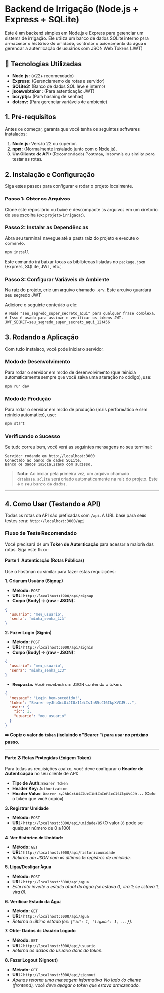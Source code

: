 # Backend de Irrigação (Node.js + Express + SQLite)

Este é um backend simples em Node.js e Express para gerenciar um sistema de irrigação. Ele utiliza um banco de dados SQLite interno para armazenar o histórico de umidade, controlar o acionamento da água e gerenciar a autenticação de usuários com JSON Web Tokens (JWT).

## 🚀 Tecnologias Utilizadas

  * **Node.js:** (v22+ recomendado)
  * **Express:** (Gerenciamento de rotas e servidor)
  * **SQLite3:** (Banco de dados SQL leve e interno)
  * **jsonwebtoken:** (Para autenticação JWT)
  * **bcryptjs:** (Para hashing de senhas)
  * **dotenv:** (Para gerenciar variáveis de ambiente)

## 1\. Pré-requisitos

Antes de começar, garanta que você tenha os seguintes softwares instalados:

1.  **Node.js:** Versão 22 ou superior.
2.  **npm:** (Normalmente instalado junto com o Node.js).
3.  **Um Cliente de API:** (Recomendado) Postman, Insomnia ou similar para testar as rotas.

## 2\. Instalação e Configuração

Siga estes passos para configurar e rodar o projeto localmente.

### Passo 1: Obter os Arquivos

Clone este repositório ou baixe e descompacte os arquivos em um diretório de sua escolha (ex: `projeto-irrigacao`).

### Passo 2: Instalar as Dependências

Abra seu terminal, navegue até a pasta raiz do projeto e execute o comando:

```bash
npm install
```

Este comando irá baixar todas as bibliotecas listadas no `package.json` (Express, SQLite, JWT, etc.).

### Passo 3: Configurar Variáveis de Ambiente

Na raiz do projeto, crie um arquivo chamado `.env`. Este arquivo guardará seu segredo JWT.

Adicione o seguinte conteúdo a ele:

```
# Mude "seu_segredo_super_secreto_aqui" para qualquer frase complexa.
# Isso é usado para assinar e verificar os tokens JWT.
JWT_SECRET=seu_segredo_super_secreto_aqui_123456
```

## 3\. Rodando a Aplicação

Com tudo instalado, você pode iniciar o servidor.

### Modo de Desenvolvimento

Para rodar o servidor em modo de desenvolvimento (que reinicia automaticamente sempre que você salva uma alteração no código), use:

```bash
npm run dev
```

### Modo de Produção

Para rodar o servidor em modo de produção (mais performático e sem reinício automático), use:

```bash
npm start
```

### Verificando o Sucesso

Se tudo correu bem, você verá as seguintes mensagens no seu terminal:

```
Servidor rodando em http://localhost:3000
Conectado ao banco de dados SQLite.
Banco de dados inicializado com sucesso.
```

> **Nota:** Ao iniciar pela primeira vez, um arquivo chamado `database.sqlite` será criado automaticamente na raiz do projeto. Este é o seu banco de dados.

-----

## 4\. Como Usar (Testando a API)

Todas as rotas da API são prefixadas com `/api`. A URL base para seus testes será: `http://localhost:3000/api`

### Fluxo de Teste Recomendado

Você precisará de um **Token de Autenticação** para acessar a maioria das rotas. Siga este fluxo:

#### Parte 1: Autenticação (Rotas Públicas)

Use o Postman ou similar para fazer estas requisições:

**1. Criar um Usuário (Signup)**

  * **Método:** `POST`
  * **URL:** `http://localhost:3000/api/signup`
  * **Corpo (Body) -\> (raw - JSON):**

<!-- end list -->

```json
{
  "usuario": "meu_usuario",
  "senha": "minha_senha_123"
}
```

**2. Fazer Login (Signin)**

  * **Método:** `POST`
  * **URL:** `http://localhost:3000/api/signin`
  * **Corpo (Body) -\> (raw - JSON):**

<!-- end list -->

```json
{
  "usuario": "meu_usuario",
  "senha": "minha_senha_123"
}
```

  * **Resposta:** Você receberá um JSON contendo o token:

<!-- end list -->

```json
{
  "message": "Login bem-sucedido!",
  "token": "Bearer eyJhbGciOiJIUzI1NiIsInR5cCI6IkpXVCJ9...",
  "user": {
    "id": 1,
    "usuario": "meu_usuario"
  }
}
```

**➡️ Copie o valor do `token` (incluindo o "Bearer ") para usar no próximo passo.**

-----

#### Parte 2: Rotas Protegidas (Exigem Token)

Para todas as requisições abaixo, você deve configurar o **Header de Autenticação** no seu cliente de API:

  * **Tipo de Auth:** `Bearer Token`
  * **Header Key:** `Authorization`
  * **Header Value:** `Bearer eyJhbGciOiJIUzI1NiIsInR5cCI6IkpXVCJ9...` (Cole o token que você copiou)

**3. Registrar Umidade**

  * **Método:** `POST`
  * **URL:** `http://localhost:3000/api/umidade/85` (O valor `85` pode ser qualquer número de 0 a 100)

**4. Ver Histórico de Umidade**

  * **Método:** `GET`
  * **URL:** `http://localhost:3000/api/historicoumidade`
  * *Retorna um JSON com os últimos 15 registros de umidade.*

**5. Ligar/Desligar Água**

  * **Método:** `POST`
  * **URL:** `http://localhost:3000/api/agua`
  * *Esta rota inverte o estado atual da água (se estava 0, vira 1; se estava 1, vira 0).*

**6. Verificar Estado da Água**

  * **Método:** `GET`
  * **URL:** `http://localhost:3000/api/agua`
  * *Retorna o último estado (ex: `{"id": 1, "ligada": 1, ...}`).*

**7. Obter Dados do Usuário Logado**

  * **Método:** `GET`
  * **URL:** `http://localhost:3000/api/usuario`
  * *Retorna os dados do usuário dono do token.*

**8. Fazer Logout (Signout)**

  * **Método:** `GET`
  * **URL:** `http://localhost:3000/api/signout`
  * *Apenas retorna uma mensagem informativa. No lado do cliente (frontend), você deve apagar o token que estava armazenado.*